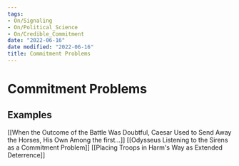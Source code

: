```yaml
---
tags:
- On/Signaling
- On/Political_Science
- On/Credible_Commitment
date: "2022-06-16"
date modified: "2022-06-16"
title: Commitment Problems
---
```


# Commitment Problems

## Examples
[[When the Outcome of the Battle Was Doubtful, Caesar Used to Send Away the Horses, His Own Among the first…]]
[[Odysseus Listening to the Sirens as a Commitment Problem]]
[[Placing Troops in Harm's Way as Extended Deterrence]]
